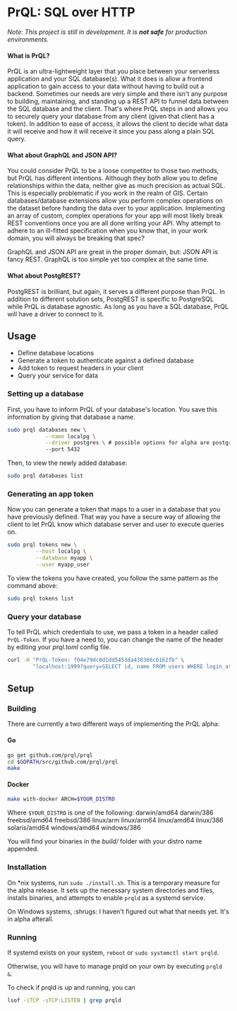 # PrQL: SQL over HTTP

_Note: This project is still in development. It is __not safe__ for production environments._

#### What is PrQL?

PrQL is an ultra-lightweight layer that you place between your serverless application and your SQL database(s). 
What it does is allow a frontend application to gain access to your data without having to build out a backend.
Sometimes our needs are very simple and there isn't any purpose to building, maintaining, and standing up a REST API
to funnel data between the SQL database and the client. That's where PrQL steps in and allows you to securely query
your database from any client (given that client has a token). In addition to ease of access, it allows the client to
decide what data it will receive and how it will receive it since you pass along a plain SQL query.

#### What about GraphQL and JSON API?

You could consider PrQL to be a loose competitor to those two methods, but PrQL has different intentions. Although they 
both allow you to define relationships within the data, neither give as much precision as actual SQL. This is especially
problematic if you work in the realm of GIS. Certain databases/database extensions allow you perform complex operations on 
the dataset before handing the data over to your application. Implementing an array of custom, complex operations for your 
app will most likely break REST conventions once you are all done writing your API. Why attempt to adhere to an ill-fitted 
specification when you know that, in your work domain, you will always be breaking that spec?

GraphQL and JSON API are great in the proper domain, but: JSON API is fancy REST. GraphQL is too simple yet too complex at 
the same time.

#### What about PostgREST?

PostgREST is brilliant, but again, it serves a different purpose than PrQL. In addition to different solution sets, PostgREST
is specific to PostgreSQL while PrQL is database agnostic. As long as you have a SQL database, PrQL will have a driver to 
connect to it. 


## Usage

- Define database locations
- Generate a token to authenticate against a defined database
- Add token to request headers in your client
- Query your service for data


### Setting up a database

First, you have to inform PrQL of your database's location. You save this information by giving that database a name.

```sh
sudo prql databases new \
            --name localpg \
            --driver postgres \ # possible options for alpha are postgres and mysql
            --port 5432
```

Then, to view the newly added database:
```sh
sudo prql databases list
```


### Generating an app token

Now you can generate a token that maps to a user in a database that you have previously defined. That way you have a 
secure way of allowing the client to let PrQL know which database server and user to execute queries on.

```sh
sudo prql tokens new \
         --host localpg \
         --database myapp \
         --user myapp_user
```

To view the tokens you have created, you follow the same pattern as the command above:
```sh
sudo prql tokens list
```

### Query your database

To tell PrQL which credentials to use, we pass a token in a header called `PrQL-Token`. If you have a need to, 
you can change the name of the header by editing your _prql.toml_ config file.

```sh
curl -H "PrQL-Token: f04e79dc8d1dd5453da438366c6162fb" \
        "localhost:1999?query=SELECT id, name FROM users WHERE login_attempts > 3"
```


## Setup

### Building

There are currently a two different ways of implementing the PrQL alpha:

#### Go

```sh
go get github.com/prql/prql
cd $GOPATH/src/github.com/prql/prql
make
```

#### Docker

```sh
make with-docker ARCH=$YOUR_DISTRO
```
Where `$YOUR_DISTRO` is one of the following: darwin/amd64 darwin/386 freebsd/amd64 freebsd/386 linux/arm linux/arm64 linux/amd64 linux/386 solaris/amd64 windows/amd64 windows/386

You will find your binaries in the _build/_ folder with your distro name appended.

### Installation

On *nix systems, run `sudo ./install.sh`. This is a temporary measure for the alpha release. It sets up the necessary
system directories and files, installs binaries, and attempts to enable `prqld` as a systemd service.

On Windows systems, :shrugs: I haven't figured out what that needs yet. It's in alpha afterall.

### Running

If systemd exists on your system, `reboot` or `sudo systemctl start prqld`.

Otherwise, you will have to manage prqld on your own by executing `prqld &`.

To check if prqld is up and running, you can 
```sh
lsof -iTCP -sTCP:LISTEN | grep prqld
```
